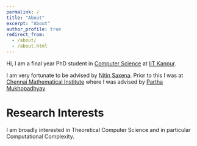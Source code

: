 ```yaml
---
permalink: /
title: "About"
excerpt: "About"
author_profile: true
redirect_from: 
  - /about/
  - /about.html
---
```


Hi, I am a final year PhD student in [Computer Science](https://www.cse.iitk.ac.in/) at [IIT Kanpur](https://www.iitk.ac.in/).

I am very fortunate to be advised by [Nitin Saxena](https://www.cse.iitk.ac.in/users/nitin/). Prior to this I was at [Chennai Mathematical Institute](https://www.cmi.ac.in/) where I was advised by [Partha Mukhopadhyay](https://www.cmi.ac.in/~partham/)


Research Interests
======
I am broadly interested in Theoretical Computer Science and in particular Computational Complexity.
